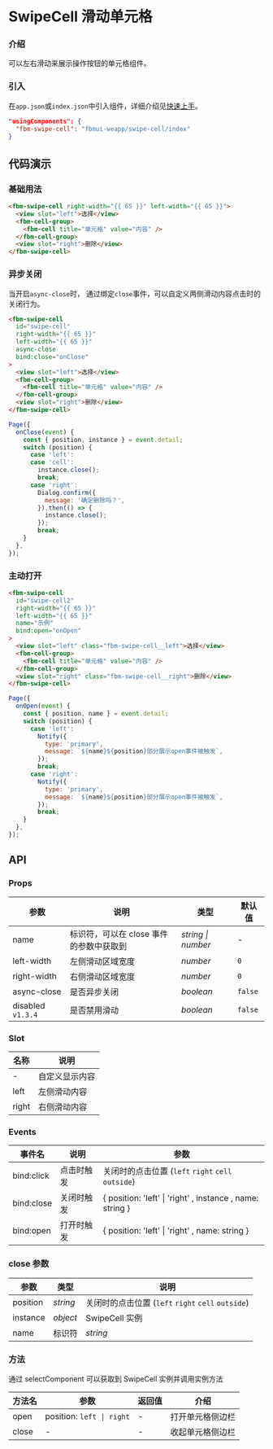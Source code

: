 # SwipeCell 滑动单元格

### 介绍

可以左右滑动来展示操作按钮的单元格组件。

### 引入

在`app.json`或`index.json`中引入组件，详细介绍见[快速上手](#/quickstart#yin-ru-zu-jian)。

```json
"usingComponents": {
  "fbm-swipe-cell": "fbmui-weapp/swipe-cell/index"
}
```

## 代码演示

### 基础用法

```html
<fbm-swipe-cell right-width="{{ 65 }}" left-width="{{ 65 }}">
  <view slot="left">选择</view>
  <fbm-cell-group>
    <fbm-cell title="单元格" value="内容" />
  </fbm-cell-group>
  <view slot="right">删除</view>
</fbm-swipe-cell>
```

### 异步关闭

当开启`async-close`时， 通过绑定`close`事件，可以自定义两侧滑动内容点击时的关闭行为。

```html
<fbm-swipe-cell
  id="swipe-cell"
  right-width="{{ 65 }}"
  left-width="{{ 65 }}"
  async-close
  bind:close="onClose"
>
  <view slot="left">选择</view>
  <fbm-cell-group>
    <fbm-cell title="单元格" value="内容" />
  </fbm-cell-group>
  <view slot="right">删除</view>
</fbm-swipe-cell>
```

```js
Page({
  onClose(event) {
    const { position, instance } = event.detail;
    switch (position) {
      case 'left':
      case 'cell':
        instance.close();
        break;
      case 'right':
        Dialog.confirm({
          message: '确定删除吗？',
        }).then(() => {
          instance.close();
        });
        break;
    }
  },
});
```

### 主动打开

```html
<fbm-swipe-cell
  id="swipe-cell2"
  right-width="{{ 65 }}"
  left-width="{{ 65 }}"
  name="示例"
  bind:open="onOpen"
>
  <view slot="left" class="fbm-swipe-cell__left">选择</view>
  <fbm-cell-group>
    <fbm-cell title="单元格" value="内容" />
  </fbm-cell-group>
  <view slot="right" class="fbm-swipe-cell__right">删除</view>
</fbm-swipe-cell>
```

```js
Page({
  onOpen(event) {
    const { position, name } = event.detail;
    switch (position) {
      case 'left':
        Notify({
          type: 'primary',
          message: `${name}${position}部分展示open事件被触发`,
        });
        break;
      case 'right':
        Notify({
          type: 'primary',
          message: `${name}${position}部分展示open事件被触发`,
        });
        break;
    }
  },
});
```

## API

### Props

| 参数 | 说明 | 类型 | 默认值 |
| --- | --- | --- | --- |
| name | 标识符，可以在 close 事件的参数中获取到 | _string \| number_ | - |
| left-width | 左侧滑动区域宽度 | _number_ | `0` |
| right-width | 右侧滑动区域宽度 | _number_ | `0` |
| async-close | 是否异步关闭 | _boolean_ | `false` |
| disabled `v1.3.4` | 是否禁用滑动 | _boolean_ | `false` |

### Slot

| 名称  | 说明           |
| ----- | -------------- |
| -     | 自定义显示内容 |
| left  | 左侧滑动内容   |
| right | 右侧滑动内容   |

### Events

| 事件名 | 说明 | 参数 |
| --- | --- | --- |
| bind:click | 点击时触发 | 关闭时的点击位置 (`left` `right` `cell` `outside`) |
| bind:close | 关闭时触发 | { position: 'left' \| 'right' , instance , name: string } |
| bind:open | 打开时触发 | { position: 'left' \| 'right' , name: string } |

### close 参数

| 参数     | 类型     | 说明                                               |
| -------- | -------- | -------------------------------------------------- |
| position | _string_ | 关闭时的点击位置 (`left` `right` `cell` `outside`) |
| instance | _object_ | SwipeCell 实例                                     |
| name     | 标识符   | _string_                                           |

### 方法

通过 selectComponent 可以获取到 SwipeCell 实例并调用实例方法

| 方法名 | 参数                      | 返回值 | 介绍             |
| ------ | ------------------------- | ------ | ---------------- |
| open   | position: `left \| right` | -      | 打开单元格侧边栏 |
| close  | -                         | -      | 收起单元格侧边栏 |
